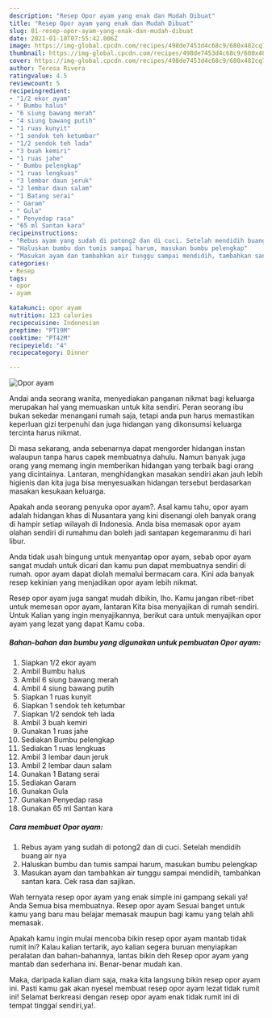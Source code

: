 ```yaml
---
description: "Resep Opor ayam yang enak dan Mudah Dibuat"
title: "Resep Opor ayam yang enak dan Mudah Dibuat"
slug: 81-resep-opor-ayam-yang-enak-dan-mudah-dibuat
date: 2021-01-10T07:55:42.006Z
image: https://img-global.cpcdn.com/recipes/498de7453d4c68c9/680x482cq70/opor-ayam-foto-resep-utama.jpg
thumbnail: https://img-global.cpcdn.com/recipes/498de7453d4c68c9/680x482cq70/opor-ayam-foto-resep-utama.jpg
cover: https://img-global.cpcdn.com/recipes/498de7453d4c68c9/680x482cq70/opor-ayam-foto-resep-utama.jpg
author: Teresa Rivera
ratingvalue: 4.5
reviewcount: 5
recipeingredient:
- "1/2 ekor ayam"
- " Bumbu halus"
- "6 siung bawang merah"
- "4 siung bawang putih"
- "1 ruas kunyit"
- "1 sendok teh ketumbar"
- "1/2 sendok teh lada"
- "3 buah kemiri"
- "1 ruas jahe"
- " Bumbu pelengkap"
- "1 ruas lengkuas"
- "3 lembar daun jeruk"
- "2 lembar daun salam"
- "1 Batang serai"
- " Garam"
- " Gula"
- " Penyedap rasa"
- "65 ml Santan kara"
recipeinstructions:
- "Rebus ayam yang sudah di potong2 dan di cuci. Setelah mendidih buang air nya"
- "Haluskan bumbu dan tumis sampai harum, masukan bumbu pelengkap"
- "Masukan ayam dan tambahkan air tunggu sampai mendidih, tambahkan santan kara. Cek rasa dan sajikan."
categories:
- Resep
tags:
- opor
- ayam

katakunci: opor ayam 
nutrition: 123 calories
recipecuisine: Indonesian
preptime: "PT19M"
cooktime: "PT42M"
recipeyield: "4"
recipecategory: Dinner

---
```



![Opor ayam](https://img-global.cpcdn.com/recipes/498de7453d4c68c9/680x482cq70/opor-ayam-foto-resep-utama.jpg)

Andai anda seorang wanita, menyediakan panganan nikmat bagi keluarga merupakan hal yang memuaskan untuk kita sendiri. Peran seorang ibu bukan sekedar menangani rumah saja, tetapi anda pun harus memastikan keperluan gizi terpenuhi dan juga hidangan yang dikonsumsi keluarga tercinta harus nikmat.

Di masa  sekarang, anda sebenarnya dapat mengorder hidangan instan walaupun tanpa harus capek membuatnya dahulu. Namun banyak juga orang yang memang ingin memberikan hidangan yang terbaik bagi orang yang dicintainya. Lantaran, menghidangkan masakan sendiri akan jauh lebih higienis dan kita juga bisa menyesuaikan hidangan tersebut berdasarkan masakan kesukaan keluarga. 



Apakah anda seorang penyuka opor ayam?. Asal kamu tahu, opor ayam adalah hidangan khas di Nusantara yang kini disenangi oleh banyak orang di hampir setiap wilayah di Indonesia. Anda bisa memasak opor ayam olahan sendiri di rumahmu dan boleh jadi santapan kegemaranmu di hari libur.

Anda tidak usah bingung untuk menyantap opor ayam, sebab opor ayam sangat mudah untuk dicari dan kamu pun dapat membuatnya sendiri di rumah. opor ayam dapat diolah memalui bermacam cara. Kini ada banyak resep kekinian yang menjadikan opor ayam lebih nikmat.

Resep opor ayam juga sangat mudah dibikin, lho. Kamu jangan ribet-ribet untuk memesan opor ayam, lantaran Kita bisa menyajikan di rumah sendiri. Untuk Kalian yang ingin menyajikannya, berikut cara untuk menyajikan opor ayam yang lezat yang dapat Kamu coba.

<!--inarticleads1-->

##### Bahan-bahan dan bumbu yang digunakan untuk pembuatan Opor ayam:

1. Siapkan 1/2 ekor ayam
1. Ambil  Bumbu halus
1. Ambil 6 siung bawang merah
1. Ambil 4 siung bawang putih
1. Siapkan 1 ruas kunyit
1. Siapkan 1 sendok teh ketumbar
1. Siapkan 1/2 sendok teh lada
1. Ambil 3 buah kemiri
1. Gunakan 1 ruas jahe
1. Sediakan  Bumbu pelengkap
1. Sediakan 1 ruas lengkuas
1. Ambil 3 lembar daun jeruk
1. Ambil 2 lembar daun salam
1. Gunakan 1 Batang serai
1. Sediakan  Garam
1. Gunakan  Gula
1. Gunakan  Penyedap rasa
1. Gunakan 65 ml Santan kara




<!--inarticleads2-->

##### Cara membuat Opor ayam:

1. Rebus ayam yang sudah di potong2 dan di cuci. Setelah mendidih buang air nya
1. Haluskan bumbu dan tumis sampai harum, masukan bumbu pelengkap
1. Masukan ayam dan tambahkan air tunggu sampai mendidih, tambahkan santan kara. Cek rasa dan sajikan.




Wah ternyata resep opor ayam yang enak simple ini gampang sekali ya! Anda Semua bisa membuatnya. Resep opor ayam Sesuai banget untuk kamu yang baru mau belajar memasak maupun bagi kamu yang telah ahli memasak.

Apakah kamu ingin mulai mencoba bikin resep opor ayam mantab tidak rumit ini? Kalau kalian tertarik, ayo kalian segera buruan menyiapkan peralatan dan bahan-bahannya, lantas bikin deh Resep opor ayam yang mantab dan sederhana ini. Benar-benar mudah kan. 

Maka, daripada kalian diam saja, maka kita langsung bikin resep opor ayam ini. Pasti kamu gak akan nyesel membuat resep opor ayam lezat tidak rumit ini! Selamat berkreasi dengan resep opor ayam enak tidak rumit ini di tempat tinggal sendiri,ya!.

